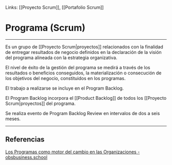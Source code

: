 Links: [[Proyecto Scrum]], [[Portafolio Scrum]]

# Programa (Scrum)
---

Es un grupo de [[Proyecto Scrum|proyectos]] relacionados con la finalidad de entregar resultados de negocio definidos en la declaración de la visión del programa alineada con la estrategia organizativa.

El nivel de éxito de la gestión del programa se medirá a través de los resultados o beneficios conseguidos, la materialización o consecución de los objetivos del negocio, constituidos en los programas.

El trabajo a realizarse se incluye en el Program Backlog.

El Program Backlog incorpora el [[Product Backlog]] de todos los [[Proyecto Scrum|proyectos]] del programa.

Se realiza evento de Program Backlog Review en intervalos de dos a seis meses.

---

## Referencias
[Los Programas como motor del cambio en las Organizaciones - obsbusiness.school](https://www.obsbusiness.school/blog/los-programas-como-motor-del-cambio-en-las-organizaciones)